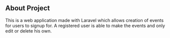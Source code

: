 
## About Project
This is a web application made with Laravel which allows creation of events for users to signup for. A registered user is able to make the events and only edit or delete his own.
